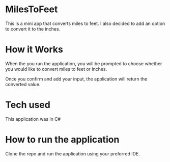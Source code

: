 # MilesToFeet

This is a mini app that converts miles to feet. I also decided to add an option to convert it to the inches.

# How it Works

When the you run the application, you will be prompted to choose whether you would like to convert miles to feet or inches.

Once you confirm and add your input, the application will return the converted value.

# Tech used

This application was in C#

# How to run the application

Clone the repo and run the application using your preferred IDE.
